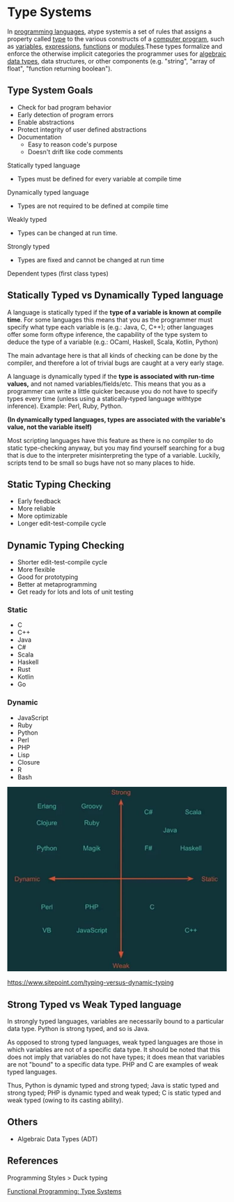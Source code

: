 # Type Systems

In [programming languages](https://en.wikipedia.org/wiki/Programming_language), atype systemis a set of rules that assigns a property called [type](https://en.wikipedia.org/wiki/Type_(computer_science)) to the various constructs of a [computer program](https://en.wikipedia.org/wiki/Computer_program), such as [variables](https://en.wikipedia.org/wiki/Variable_(computer_science)), [expressions](https://en.wikipedia.org/wiki/Expression_(computer_science)), [functions](https://en.wikipedia.org/wiki/Function_(computer_science)) or [modules](https://en.wikipedia.org/wiki/Modular_programming).These types formalize and enforce the otherwise implicit categories the programmer uses for [algebraic data types](https://en.wikipedia.org/wiki/Algebraic_data_type), data structures, or other components (e.g. "string", "array of float", "function returning boolean").

## Type System Goals

- Check for bad program behavior
- Early detection of program errors
- Enable abstractions
- Protect integrity of user defined abstractions
- Documentation
  - Easy to reason code's purpose
  - Doesn't drift like code comments

Statically typed language

- Types must be defined for every variable at compile time

Dynamically typed language

- Types are not required to be defined at compile time

Weakly typed

- Types can be changed at run time.

Strongly typed

- Types are fixed and cannot be changed at run time

Dependent types (first class types)

## Statically Typed vs Dynamically Typed language

A language is statically typed if the **type of a variable is known at compile time**. For some languages this means that you as the programmer must specify what type each variable is (e.g.: Java, C, C++); other languages offer some form oftype inference, the capability of the type system to deduce the type of a variable (e.g.: OCaml, Haskell, Scala, Kotlin, Python)

The main advantage here is that all kinds of checking can be done by the compiler, and therefore a lot of trivial bugs are caught at a very early stage.

A language is dynamically typed if the **type is associated with run-time values,** and not named variables/fields/etc. This means that you as a programmer can write a little quicker because you do not have to specify types every time (unless using a statically-typed language withtype inference). Example: Perl, Ruby, Python.

**(In dynamically typed languages, types are associated with the variable's value, not the variable itself)**

Most scripting languages have this feature as there is no compiler to do static type-checking anyway, but you may find yourself searching for a bug that is due to the interpreter misinterpreting the type of a variable. Luckily, scripts tend to be small so bugs have not so many places to hide.

## Static Typing Checking

- Early feedback
- More reliable
- More optimizable
- Longer edit-test-compile cycle

## Dynamic Typing Checking

- Shorter edit-test-compile cycle
- More flexible
- Good for prototyping
- Better at metaprogramming
- Get ready for lots and lots of unit testing

### Static

- C
- C++
- Java
- C#
- Scala
- Haskell
- Rust
- Kotlin
- Go

### Dynamic

- JavaScript
- Ruby
- Python
- Perl
- PHP
- Lisp
- Closure
- R
- Bash

![image](../../media/Type-Systems-image1.jpg)

<https://www.sitepoint.com/typing-versus-dynamic-typing>

## Strong Typed vs Weak Typed language

In strongly typed languages, variables are necessarily bound to a particular data type. Python is strong typed, and so is Java.

As opposed to strong typed languages, weak typed languages are those in which variables are not of a specific data type. It should be noted that this does not imply that variables do not have types; it does mean that variables are not "bound" to a specific data type. PHP and C are examples of weak typed languages.

Thus, Python is dynamic typed and strong typed; Java is static typed and strong typed; PHP is dynamic typed and weak typed; C is static typed and weak typed (owing to its casting ability).

## Others

- Algebraic Data Types (ADT)

## References

Programming Styles > Duck typing

[Functional Programming: Type Systems](https://www.youtube.com/watch?v=hy1wjkcIBCU)

